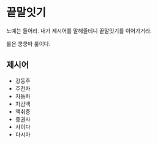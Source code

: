 # 끝말잇기

노예는 들어라. 내가 제시어를 말해줄테니 끝말잇기를 이어가거라.

룰은 쿵쿵따 룰이다.



## 제시어

- 강동주
- 주전자
- 자동차
- 차감액
- 액취증
- 증권사
- 사이다
- 다시마